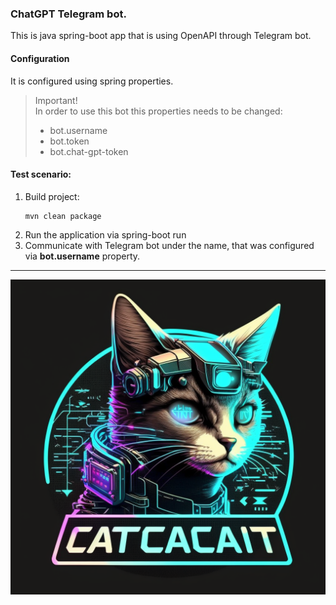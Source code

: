 ### ChatGPT Telegram bot.
This is java spring-boot app that is using OpenAPI through Telegram bot.

#### Configuration
It is configured using spring properties.
> Important! \
> In order to use this bot this properties needs to be changed:
> - bot.username
> - bot.token
> - bot.chat-gpt-token

#### Test scenario: 

1. Build project:
    ```
    mvn clean package
    ```
2. Run the application via spring-boot run
3. Communicate with Telegram bot under the name, that was configured via **bot.username** property.
---
![logo.png](src/main/resources/logo.png)